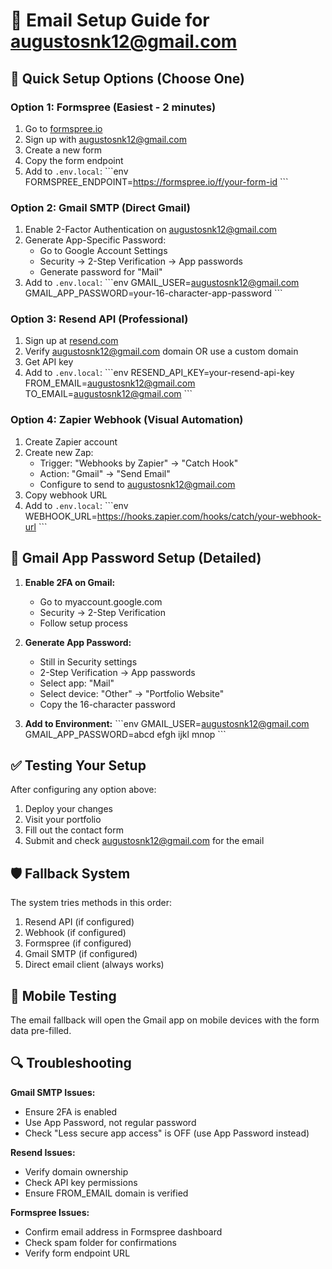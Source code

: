 # 📧 Email Setup Guide for augustosnk12@gmail.com

## 🚀 Quick Setup Options (Choose One)

### Option 1: Formspree (Easiest - 2 minutes)
1. Go to [formspree.io](https://formspree.io)
2. Sign up with augustosnk12@gmail.com
3. Create a new form
4. Copy the form endpoint
5. Add to `.env.local`:
\`\`\`env
FORMSPREE_ENDPOINT=https://formspree.io/f/your-form-id
\`\`\`

### Option 2: Gmail SMTP (Direct Gmail)
1. Enable 2-Factor Authentication on augustosnk12@gmail.com
2. Generate App-Specific Password:
   - Go to Google Account Settings
   - Security → 2-Step Verification → App passwords
   - Generate password for "Mail"
3. Add to `.env.local`:
\`\`\`env
GMAIL_USER=augustosnk12@gmail.com
GMAIL_APP_PASSWORD=your-16-character-app-password
\`\`\`

### Option 3: Resend API (Professional)
1. Sign up at [resend.com](https://resend.com)
2. Verify augustosnk12@gmail.com domain OR use a custom domain
3. Get API key
4. Add to `.env.local`:
\`\`\`env
RESEND_API_KEY=your-resend-api-key
FROM_EMAIL=augustosnk12@gmail.com
TO_EMAIL=augustosnk12@gmail.com
\`\`\`

### Option 4: Zapier Webhook (Visual Automation)
1. Create Zapier account
2. Create new Zap:
   - Trigger: "Webhooks by Zapier" → "Catch Hook"
   - Action: "Gmail" → "Send Email"
   - Configure to send to augustosnk12@gmail.com
3. Copy webhook URL
4. Add to `.env.local`:
\`\`\`env
WEBHOOK_URL=https://hooks.zapier.com/hooks/catch/your-webhook-url
\`\`\`

## 🔧 Gmail App Password Setup (Detailed)

1. **Enable 2FA on Gmail:**
   - Go to myaccount.google.com
   - Security → 2-Step Verification
   - Follow setup process

2. **Generate App Password:**
   - Still in Security settings
   - 2-Step Verification → App passwords
   - Select app: "Mail"
   - Select device: "Other" → "Portfolio Website"
   - Copy the 16-character password

3. **Add to Environment:**
\`\`\`env
GMAIL_USER=augustosnk12@gmail.com
GMAIL_APP_PASSWORD=abcd efgh ijkl mnop
\`\`\`

## ✅ Testing Your Setup

After configuring any option above:

1. Deploy your changes
2. Visit your portfolio
3. Fill out the contact form
4. Submit and check augustosnk12@gmail.com for the email

## 🛡️ Fallback System

The system tries methods in this order:
1. Resend API (if configured)
2. Webhook (if configured)  
3. Formspree (if configured)
4. Gmail SMTP (if configured)
5. Direct email client (always works)

## 📱 Mobile Testing

The email fallback will open the Gmail app on mobile devices with the form data pre-filled.

## 🔍 Troubleshooting

**Gmail SMTP Issues:**
- Ensure 2FA is enabled
- Use App Password, not regular password
- Check "Less secure app access" is OFF (use App Password instead)

**Resend Issues:**
- Verify domain ownership
- Check API key permissions
- Ensure FROM_EMAIL domain is verified

**Formspree Issues:**
- Confirm email address in Formspree dashboard
- Check spam folder for confirmations
- Verify form endpoint URL
